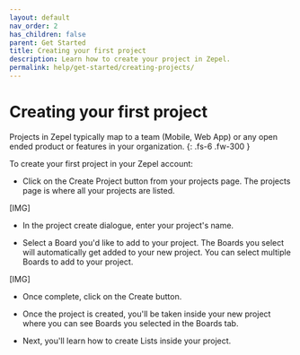 ```yaml
---
layout: default
nav_order: 2
has_children: false
parent: Get Started
title: Creating your first project
description: Learn how to create your project in Zepel.
permalink: help/get-started/creating-projects/
---
```

# Creating your first project

Projects in Zepel typically map to a team (Mobile, Web App) or any open ended product or features in your organization.
{: .fs-6 .fw-300 }

To create your first project in your Zepel account:

- Click on the Create Project button from your projects page. The projects page is where all your projects are listed.

[IMG]

- In the project create dialogue, enter your project's name.

- Select a Board you'd like to add to your project. The Boards you select will automatically get added to your new project. You can select multiple Boards to add to your project.

[IMG]

- Once complete, click on the Create button.

- Once the project is created, you'll be taken inside your new project where you can see Boards you selected in the Boards tab. 

- Next, you'll learn how to create Lists inside your project.